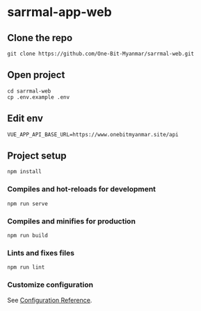 # sarrmal-app-web

## Clone the repo
```
git clone https://github.com/One-Bit-Myanmar/sarrmal-web.git
```

## Open project
```
cd sarrmal-web
cp .env.example .env
```

## Edit env 
```
VUE_APP_API_BASE_URL=https://www.onebitmyanmar.site/api
```

## Project setup
```
npm install
```

### Compiles and hot-reloads for development
```
npm run serve
```

### Compiles and minifies for production
```
npm run build
```

### Lints and fixes files
```
npm run lint
```

### Customize configuration
See [Configuration Reference](https://cli.vuejs.org/config/).
